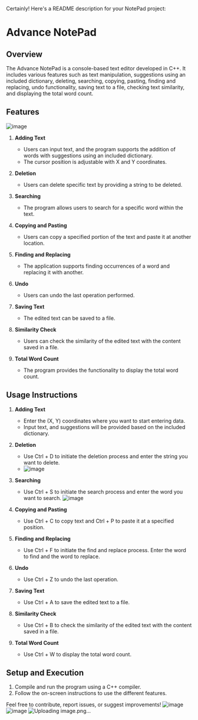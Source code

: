 Certainly! Here's a README description for your NotePad project:

# Advance NotePad

## Overview
The Advance NotePad is a console-based text editor developed in C++. It includes various features such as text manipulation, suggestions using an included dictionary, deleting, searching, copying, pasting, finding and replacing, undo functionality, saving text to a file, checking text similarity, and displaying the total word count.

## Features
![image](https://github.com/Waqas56jb/NotePad-in-C-language/assets/156122615/715a1e01-1854-41d4-9fac-b3d6cfaee08f)


1. **Adding Text**
   - Users can input text, and the program supports the addition of words with suggestions using an included dictionary.
   - The cursor position is adjustable with X and Y coordinates.

2. **Deletion**
   - Users can delete specific text by providing a string to be deleted.

3. **Searching**
   - The program allows users to search for a specific word within the text.

4. **Copying and Pasting**
   - Users can copy a specified portion of the text and paste it at another location.

5. **Finding and Replacing**
   - The application supports finding occurrences of a word and replacing it with another.

6. **Undo**
   - Users can undo the last operation performed.

7. **Saving Text**
   - The edited text can be saved to a file.

8. **Similarity Check**
   - Users can check the similarity of the edited text with the content saved in a file.

9. **Total Word Count**
   - The program provides the functionality to display the total word count.

## Usage Instructions

1. **Adding Text**
   - Enter the (X, Y) coordinates where you want to start entering data.
   - Input text, and suggestions will be provided based on the included dictionary.

2. **Deletion**
   - Use Ctrl + D to initiate the deletion process and enter the string you want to delete.
   - ![image](https://github.com/Waqas56jb/NotePad-in-C-language/assets/156122615/8507a2c6-a14c-44d0-8245-b8f4d4910808)


3. **Searching**
   - Use Ctrl + S to initiate the search process and enter the word you want to search.
![image](https://github.com/Waqas56jb/NotePad-in-C-language/assets/156122615/b75338cc-b24e-4db9-b0c9-2724849bd46d)

4. **Copying and Pasting**
   - Use Ctrl + C to copy text and Ctrl + P to paste it at a specified position.

5. **Finding and Replacing**
   - Use Ctrl + F to initiate the find and replace process. Enter the word to find and the word to replace.

6. **Undo**
   - Use Ctrl + Z to undo the last operation.

7. **Saving Text**
   - Use Ctrl + A to save the edited text to a file.

8. **Similarity Check**
   - Use Ctrl + B to check the similarity of the edited text with the content saved in a file.

9. **Total Word Count**
   - Use Ctrl + W to display the total word count.

## Setup and Execution
1. Compile and run the program using a C++ compiler.
2. Follow the on-screen instructions to use the different features.

Feel free to contribute, report issues, or suggest improvements!
![image](https://github.com/Waqas56jb/NotePad-in-C-language/assets/156122615/715a1e01-1854-41d4-9fac-b3d6cfaee08f)
![image](https://github.com/Waqas56jb/NotePad-in-C-language/assets/156122615/a53d79a7-7a8e-4d1d-a9db-74f364e43717)
 ![Uploading image.png…]()




